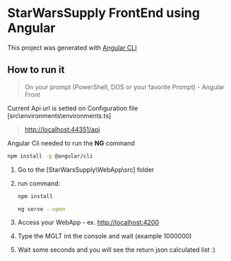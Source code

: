 
# StarWarsSupply FrontEnd using Angular

This project was generated with [Angular CLI](https://github.com/angular/angular-cli)

## How to run it

> On your prompt (PowerShell, DOS or your favorite Prompt) - Angular Front

Current Api url is setted on Configuration file [src\environments\environments.ts]
> <http://localhost:44351/api>

Angular Cli needed to run the **NG** command

```sh
npm install -g @angular/cli
```

1) Go to the [StarWarsSupply\WebApp\src] folder
2) run command:

    ```sh
    npm install

    ng serve --open
    ````

3) Access your WebApp - ex. <http://localhost:4200>
4) Type the MGLT int the console and wait (example 1000000)
5) Wait some seconds and you will see the return json calculated list :)
